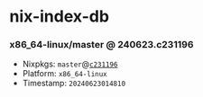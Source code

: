 # nix-index-db
### x86_64-linux/master @ 240623.c231196
- Nixpkgs: `master`@[`c231196`](https://github.com/NixOS/nixpkgs/commit/c231196ea6b7f65e7b0370c2bc18a9829a30f681)
- Platform: `x86_64-linux`
- Timestamp: `20240623014810`
